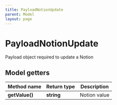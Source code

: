 ```yaml
---
title: PayloadNotionUpdate
parent: Model
layout: page
---
```


# PayloadNotionUpdate

Payload object required to update a Notion

## Model getters

Method name | Return type | Description
------------ | ------------- | -------------
**getValue()** | **string** | Notion value


